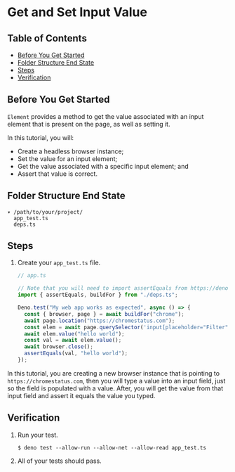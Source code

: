 # Get and Set Input Value

## Table of Contents

- [Before You Get Started](#before-you-get-started)
- [Folder Structure End State](#folder-structure-end-state)
- [Steps](#steps)
- [Verification](#verification)

## Before You Get Started

`Element` provides a method to get the value associated with an input element
that is present on the page, as well as setting it.

In this tutorial, you will:

- Create a headless browser instance;
- Set the value for an input element;
- Get the value associated with a specific input element; and
- Assert that value is correct.

## Folder Structure End State

```text
▾ /path/to/your/project/
  app_test.ts
  deps.ts
```

## Steps

1. Create your `app_test.ts` file.

   ```typescript
   // app.ts

   // Note that you will need to import assertEquals from https://deno.land/std/testing/asserts.ts
   import { assertEquals, buildFor } from "./deps.ts";

   Deno.test("My web app works as expected", async () => {
     const { browser, page } = await buildFor("chrome");
     await page.location("https://chromestatus.com");
     const elem = await page.querySelector('input[placeholder="Filter"]');
     await elem.value("hello world");
     const val = await elem.value();
     await browser.close();
     assertEquals(val, "hello world");
   });
   ```

In this tutorial, you are creating a new browser instance that is pointing to
`https://chromestatus.com`, then you will type a value into an input field, just
so the field is populated with a value. After, you will get the value from that
input field and assert it equals the value you typed.

## Verification

1. Run your test.

   ```shell
   $ deno test --allow-run --allow-net --allow-read app_test.ts
   ```

2. All of your tests should pass.
